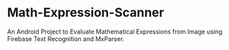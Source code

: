 # Math-Expression-Scanner
An Android Project to Evaluate Mathematical Expressions from Image using Firebase Text Recognition and MxParser.
